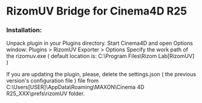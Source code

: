 # RizomUV Bridge for Cinema4D R25

### Installation:

Unpack plugin in your Plugins directory.
Start Cinema4D and open Options window: Plugins > RizomUV Exporter > Options
Specify the work path of the rizomuv.exe ( default location is: C:\Program Files\Rizom Lab\[RizomUV] )

If you are updating the plugin, please, delete the settings.json ( the previous version's configuration file ) file from C:\Users\[USER]\AppData\Roaming\MAXON\Cinema 4D R25_XXX\prefs\rizomUV folder.
